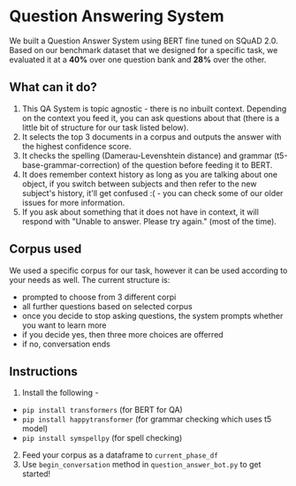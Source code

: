 # Question Answering System
We built a Question Answer System using BERT fine tuned on SQuAD 2.0. Based on our benchmark dataset that we designed for a specific task, we evaluated it at a **40%** over one question bank and **28%** over the other.

## What can it do?
1. This QA System is topic agnostic - there is no inbuilt context. Depending on the context you feed it, you can ask questions about that (there is a little bit of structure for our task listed below).
2. It selects the top 3 documents in a corpus and outputs the answer with the highest confidence score.
3. It checks the spelling (Damerau-Levenshtein distance) and grammar (t5-base-grammar-correction) of the question before feeding it to BERT.
4. It does remember context history as long as you are talking about one object, if you switch between subjects and then refer to the new subject's history, it'll get confused :( - you can check some of our older issues for more information.
5. If you ask about something that it does not have in context, it will respond with "Unable to answer. Please try again." (most of the time).

## Corpus used
We used a specific corpus for our task, however it can be used according to your needs as well. The current structure is:
- prompted to choose from 3 different corpi
- all further questions based on selected corpus
- once you decide to stop asking questions, the system prompts whether you want to learn more
- if you decide yes, then three more choices are offerred
- if no, conversation ends

## Instructions
1. Install the following - 
- `pip install transformers` (for BERT for QA)
- `pip install happytransformer` (for grammar checking which uses t5 model)
- `pip install symspellpy` (for spell checking)

2. Feed your corpus as a dataframe to `current_phase_df`
3. Use `begin_conversation` method in `question_answer_bot.py` to get started!

